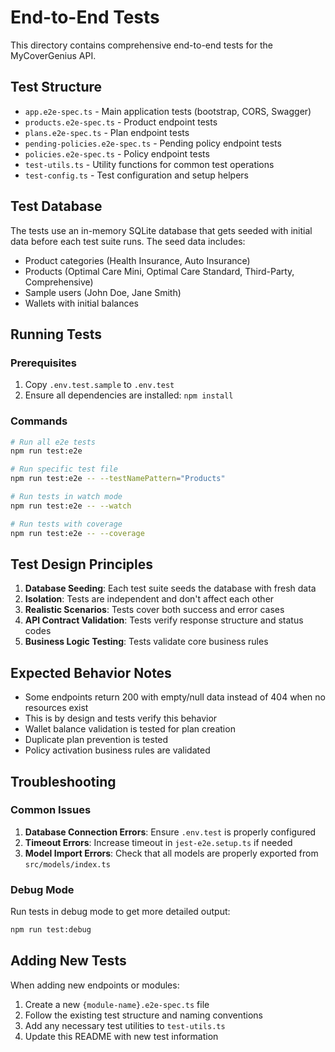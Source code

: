# End-to-End Tests

This directory contains comprehensive end-to-end tests for the MyCoverGenius API.

## Test Structure

- `app.e2e-spec.ts` - Main application tests (bootstrap, CORS, Swagger)
- `products.e2e-spec.ts` - Product endpoint tests
- `plans.e2e-spec.ts` - Plan endpoint tests  
- `pending-policies.e2e-spec.ts` - Pending policy endpoint tests
- `policies.e2e-spec.ts` - Policy endpoint tests
- `test-utils.ts` - Utility functions for common test operations
- `test-config.ts` - Test configuration and setup helpers

## Test Database

The tests use an in-memory SQLite database that gets seeded with initial data before each test suite runs. The seed data includes:

- Product categories (Health Insurance, Auto Insurance)
- Products (Optimal Care Mini, Optimal Care Standard, Third-Party, Comprehensive)
- Sample users (John Doe, Jane Smith)
- Wallets with initial balances

## Running Tests

### Prerequisites

1. Copy `.env.test.sample` to `.env.test`
2. Ensure all dependencies are installed: `npm install`

### Commands

```bash
# Run all e2e tests
npm run test:e2e

# Run specific test file
npm run test:e2e -- --testNamePattern="Products"

# Run tests in watch mode
npm run test:e2e -- --watch

# Run tests with coverage
npm run test:e2e -- --coverage
```

## Test Design Principles

1. **Database Seeding**: Each test suite seeds the database with fresh data
2. **Isolation**: Tests are independent and don't affect each other
3. **Realistic Scenarios**: Tests cover both success and error cases
4. **API Contract Validation**: Tests verify response structure and status codes
5. **Business Logic Testing**: Tests validate core business rules

## Expected Behavior Notes

- Some endpoints return 200 with empty/null data instead of 404 when no resources exist
- This is by design and tests verify this behavior
- Wallet balance validation is tested for plan creation
- Duplicate plan prevention is tested
- Policy activation business rules are validated

## Troubleshooting

### Common Issues

1. **Database Connection Errors**: Ensure `.env.test` is properly configured
2. **Timeout Errors**: Increase timeout in `jest-e2e.setup.ts` if needed
3. **Model Import Errors**: Check that all models are properly exported from `src/models/index.ts`

### Debug Mode

Run tests in debug mode to get more detailed output:

```bash
npm run test:debug
```

## Adding New Tests

When adding new endpoints or modules:

1. Create a new `{module-name}.e2e-spec.ts` file
2. Follow the existing test structure and naming conventions
3. Add any necessary test utilities to `test-utils.ts`
4. Update this README with new test information
